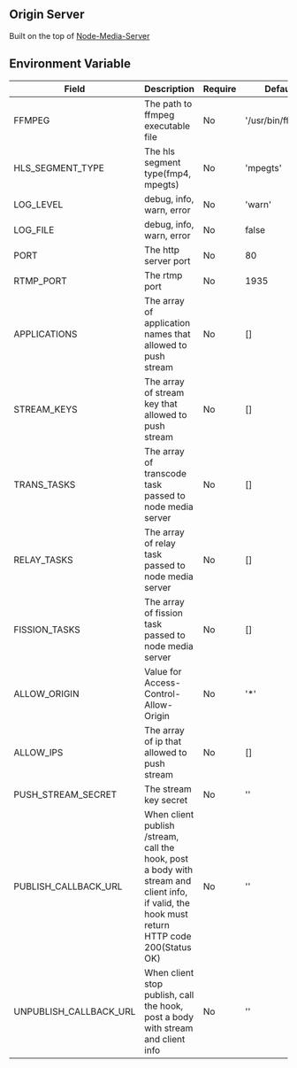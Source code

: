 
## Origin Server
Built on the top of [Node-Media-Server](https://github.com/illuspas/Node-Media-Server)

## Environment Variable
| Field     | Description              | Require  | Default |
| --------- | ------------------------ | -------- | ------- |
| FFMPEG    | The path to ffmpeg executable file | No       | '/usr/bin/ffmpeg'  |
| HLS_SEGMENT_TYPE | The hls segment type(fmp4, mpegts) | No       | 'mpegts'  |
| LOG_LEVEL | debug, info, warn, error | No       | 'warn'  |
| LOG_FILE  | debug, info, warn, error | No       | false   |
| PORT      | The http server port     | No       | 80      |
| RTMP_PORT | The rtmp port     | No       | 1935      |
| APPLICATIONS | The array of application names that allowed to push stream | No       | []   |
| STREAM_KEYS | The array of stream key that allowed to push stream | No       | []   |
| TRANS_TASKS | The array of transcode task passed to node media server | No       | []   |
| RELAY_TASKS | The array of relay task passed to node media server | No       | []   |
| FISSION_TASKS | The array of fission task passed to node media server | No       | []   |
| ALLOW_ORIGIN | Value for Access-Control-Allow-Origin | No   | '*'   |
| ALLOW_IPS | The array of ip that allowed to push stream | No       | []   |
| PUSH_STREAM_SECRET | The stream key secret | No       | ''   |
| PUBLISH_CALLBACK_URL | When client publish /stream, call the hook, post a body with stream and client info, if valid, the hook must return HTTP code 200(Status OK)  | No       | ''   |
| UNPUBLISH_CALLBACK_URL | When client stop publish, call the hook, post a body with stream and client info | No       | ''   |

